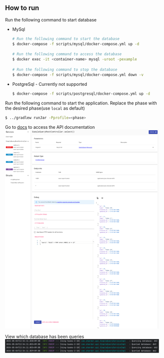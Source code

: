 ## How to run
Run the following command to start database
- MySql
  ```bash                      
  # Run the following command to start the database 
  $ docker-compose -f scripts/mysql/docker-compose.yml up -d
  
  # Run the following command to access the database 
  $ docker exec -it <container-name> mysql -uroot -pexample 
  
  # Run the following command to stop the database
  $ docker-compose -f scripts/mysql/docker-compose.yml down -v 
  ```
- PostgreSql - Currently not supported
  ```bash
  $ docker-compose -f scripts/postgresql/docker-compose.yml up -d
  ```

Run the following command to start the application. Replace the phase with the desired phase(use `local` as default)
```bash
$ ../gradlew runJar -Pprofile=<phase> 
```
                       
Go to [docs](http://localhost:8080/docs) to access the API documentation
![img.png](images/dosc-eample.png)

View which database has been queries 
![img.png](images/queries-database-log.png)

